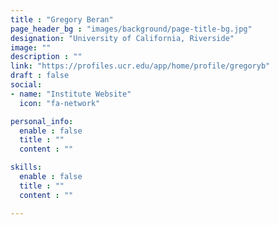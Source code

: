 ```yaml
---
title : "Gregory Beran"
page_header_bg : "images/background/page-title-bg.jpg"
designation: "University of California, Riverside"
image: ""
description : ""
link: "https://profiles.ucr.edu/app/home/profile/gregoryb"
draft : false
social:
- name: "Institute Website"
  icon: "fa-network"

personal_info:
  enable : false
  title : ""
  content : ""

skills:
  enable : false
  title : ""
  content : ""

---
```

